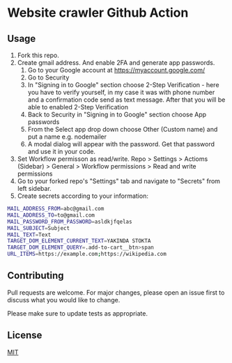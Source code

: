# Website crawler Github Action

## Usage

1. Fork this repo.
2. Create gmail address. And enable 2FA and generate app passwords.
    1. Go to your Google account at https://myaccount.google.com/
    2. Go to Security
    3. In "Signing in to Google" section choose 2-Step Verification - here you have to verify yourself, in my case it was with phone number and a confirmation code send as text message. After that you will be able to enabled 2-Step Verification
    4. Back to Security in "Signing in to Google" section choose App passwords
    5. From the Select app drop down choose Other (Custom name) and put a name e.g. nodemailer
    6. A modal dialog will appear with the password. Get that password and use it in your code.
3. Set Workflow permisson as read/write. Repo > Settings > Actioms (Sidebar) > General > Workflow permissions > Read and write permissions
4. Go to your forked repo's "Settings" tab and navigate to "Secrets" from left sidebar.
5. Create secrets according to your information:

```bash
MAIL_ADDRESS_FROM=abc@gmail.com
MAIL_ADDRESS_TO=to@gmail.com
MAIL_PASSWORD_FROM_PASSWORD=asldkjfqelas
MAIL_SUBJECT=Subject
MAIL_TEXT=Text
TARGET_DOM_ELEMENT_CURRENT_TEXT=YAKINDA STOKTA
TARGET_DOM_ELEMENT_QUERY=.add-to-cart__btn>span
URL_ITEMS=https://example.com;https://wikipedia.com
```

## Contributing

Pull requests are welcome. For major changes, please open an issue first to discuss what you would like to change.

Please make sure to update tests as appropriate.

## License

[MIT](https://choosealicense.com/licenses/mit/)
